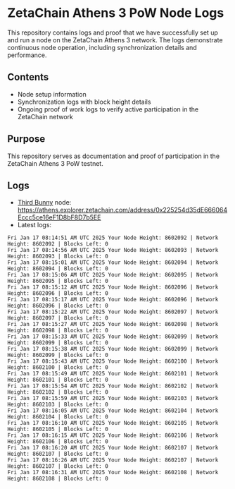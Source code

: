 # ZetaChain Athens 3 PoW Node Logs
This repository contains logs and proof that we have successfully set up and run a node on the ZetaChain Athens 3 network. The logs demonstrate continuous node operation, including synchronization details and performance.

## Contents
- Node setup information
- Synchronization logs with block height details
- Ongoing proof of work logs to verify active participation in the ZetaChain network

## Purpose
This repository serves as documentation and proof of participation in the ZetaChain Athens 3 PoW testnet.

## Logs

- [Third Bunny](https://thirdbunny.xyz/) node: https://athens.explorer.zetachain.com/address/0x225254d35dE666064Eccc5ce16eF1D8bF8D7b5EE
- Latest logs:
```
Fri Jan 17 08:14:51 AM UTC 2025 Your Node Height: 8602092 | Network Height: 8602092 | Blocks Left: 0
Fri Jan 17 08:14:56 AM UTC 2025 Your Node Height: 8602093 | Network Height: 8602093 | Blocks Left: 0
Fri Jan 17 08:15:01 AM UTC 2025 Your Node Height: 8602094 | Network Height: 8602094 | Blocks Left: 0
Fri Jan 17 08:15:06 AM UTC 2025 Your Node Height: 8602095 | Network Height: 8602095 | Blocks Left: 0
Fri Jan 17 08:15:12 AM UTC 2025 Your Node Height: 8602096 | Network Height: 8602096 | Blocks Left: 0
Fri Jan 17 08:15:17 AM UTC 2025 Your Node Height: 8602096 | Network Height: 8602096 | Blocks Left: 0
Fri Jan 17 08:15:22 AM UTC 2025 Your Node Height: 8602097 | Network Height: 8602097 | Blocks Left: 0
Fri Jan 17 08:15:27 AM UTC 2025 Your Node Height: 8602098 | Network Height: 8602098 | Blocks Left: 0
Fri Jan 17 08:15:33 AM UTC 2025 Your Node Height: 8602099 | Network Height: 8602099 | Blocks Left: 0
Fri Jan 17 08:15:38 AM UTC 2025 Your Node Height: 8602099 | Network Height: 8602099 | Blocks Left: 0
Fri Jan 17 08:15:43 AM UTC 2025 Your Node Height: 8602100 | Network Height: 8602100 | Blocks Left: 0
Fri Jan 17 08:15:49 AM UTC 2025 Your Node Height: 8602101 | Network Height: 8602101 | Blocks Left: 0
Fri Jan 17 08:15:54 AM UTC 2025 Your Node Height: 8602102 | Network Height: 8602102 | Blocks Left: 0
Fri Jan 17 08:15:59 AM UTC 2025 Your Node Height: 8602103 | Network Height: 8602103 | Blocks Left: 0
Fri Jan 17 08:16:05 AM UTC 2025 Your Node Height: 8602104 | Network Height: 8602104 | Blocks Left: 0
Fri Jan 17 08:16:10 AM UTC 2025 Your Node Height: 8602105 | Network Height: 8602105 | Blocks Left: 0
Fri Jan 17 08:16:15 AM UTC 2025 Your Node Height: 8602106 | Network Height: 8602106 | Blocks Left: 0
Fri Jan 17 08:16:20 AM UTC 2025 Your Node Height: 8602107 | Network Height: 8602107 | Blocks Left: 0
Fri Jan 17 08:16:26 AM UTC 2025 Your Node Height: 8602107 | Network Height: 8602107 | Blocks Left: 0
Fri Jan 17 08:16:31 AM UTC 2025 Your Node Height: 8602108 | Network Height: 8602108 | Blocks Left: 0
```

